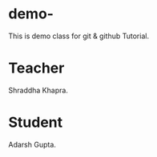 # demo-
This is demo class for git &amp; github Tutorial.

# Teacher
Shraddha Khapra.

# Student 
Adarsh Gupta.
